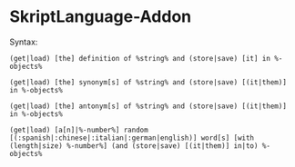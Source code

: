 # SkriptLanguage-Addon
Syntax:

`(get|load) [the] definition of %string% and (store|save) [it] in %-objects%`

`(get|load) [the] synonym[s] of %string% and (store|save) [(it|them)] in %-objects%`

`(get|load) [the] antonym[s] of %string% and (store|save) [(it|them)] in %-objects%`

`(get|load) [a[n]|%-number%] random [(:spanish|:chinese|:italian|:german|english)] word[s] [with (length|size) %-number%] (and (store|save) [(it|them)] in|to) %-objects%`

